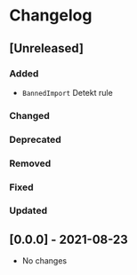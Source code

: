 # Changelog

## [Unreleased]

### Added
- `BannedImport` Detekt rule

### Changed

### Deprecated

### Removed

### Fixed

### Updated

## [0.0.0] - 2021-08-23
- No changes
